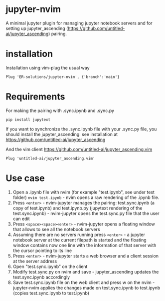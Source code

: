 # jupyter-nvim
A minimal jupyter plugin for managing jupyter notebook servers and for setting up jupyter_ascending (https://github.com/untitled-ai/jupyter_ascending) pairing.

# installation
Installation using vim-plug the usual way
```
Plug 'ER-solutions/jupyter-nvim', {'branch':'main'}
```

# Requirements
For making the pairing with .sync.ipynb and .sync.py

```pip install jupytext```

If you want to synchronize the .sync.ipynb file with your .sync.py file, you should install the jupyter_ascending: see installation at https://github.com/untitled-ai/jupyter_ascending

And the vim client https://github.com/untitled-ai/jupyter_ascending.vim

```Plug 'untitled-ai/jupyter_ascending.vim'```

# Use case
1. Open a .ipynb file with nvim (for example "test.ipynb", see under test folder) ```nvim test.ipynb``` - nvim opens a raw rendering of the .ipynb file.
2. Press ```<enter>``` - nvim-jupyter manages the pairing: test.sync.ipynb (a copy of test.ipynb) and test.ipynb.py (jupytext rendering of the test.sync.ipynb) - nvim-jupyter opens the test.sync.py file that the user can edit
3. Press ```<space><space><enter>``` - nvim-jupyter opens a floating window that allows to see all the notebook servers
4. Assuming there are no servers running press ```<enter>``` - a jupyter notebook server at the current filepath is started and the floating window contains now one line with the information of that server with the cursor pointing to its line
5. Press ```<enter>``` - nvim-jupyter starts a web browser and a client session at the server address
6. Open "test.sync.ipynb" on the client
7. Modify test.sync.py on nvim and save - jupyter_ascending updates the test.sync.ipynb accordingly
8. Save test.sync.ipynb file on the web client and press <space><spcase>w on the nvim - jupyter-nvim applies the changes made on test.sync.ipynb to test.ipynb (copies test.sync.ipynb to test.ipynb)


  



